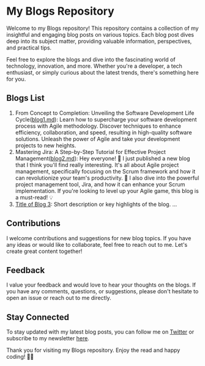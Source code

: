 # My Blogs Repository

Welcome to my Blogs repository! This repository contains a collection of my insightful and engaging blog posts on various topics. Each blog post dives deep into its subject matter, providing valuable information, perspectives, and practical tips.

Feel free to explore the blogs and dive into the fascinating world of technology, innovation, and more. Whether you're a developer, a tech enthusiast, or simply curious about the latest trends, there's something here for you.

## Blogs List

1. From Concept to Completion: Unveiling the Software Development Life Cycle([blog1.md](https://mishrakash.hashnode.dev/from-concept-to-completion-unveiling-the-software-development-life-cycle)): Learn how to supercharge your software development process with Agile methodology. Discover techniques to enhance efficiency, collaboration, and speed, resulting in high-quality software solutions. Unleash the power of Agile and take your development projects to new heights.
2. Mastering Jira: A Step-by-Step Tutorial for Effective Project Management([blog2.md](https://mishrakash.hashnode.dev/mastering-jira-a-step-by-step-tutorial-for-effective-project-management)): Hey everyone! 📢 I just published a new blog that I think you'll find really interesting. It's all about Agile project management, specifically focusing on the Scrum framework and how it can revolutionize your team's productivity. 🚀 I also dive into the powerful project management tool, Jira, and how it can enhance your Scrum implementation. If you're looking to level up your Agile game, this blog is a must-read! 💡
3. [Title of Blog 3](blog3.md): Short description or key highlights of the blog.
   ...

## Contributions

I welcome contributions and suggestions for new blog topics. If you have any ideas or would like to collaborate, feel free to reach out to me. Let's create great content together!

## Feedback

I value your feedback and would love to hear your thoughts on the blogs. If you have any comments, questions, or suggestions, please don't hesitate to open an issue or reach out to me directly.

## Stay Connected

To stay updated with my latest blog posts, you can follow me on [Twitter]([https://twitter.com/your_twitter_handle](https://twitter.com/AkashMi65118169)) or subscribe to my newsletter [here]([link_to_newsletter](https://mishrakash.hashnode.dev/newsletter)).

Thank you for visiting my Blogs repository. Enjoy the read and happy coding! 🚀✨
